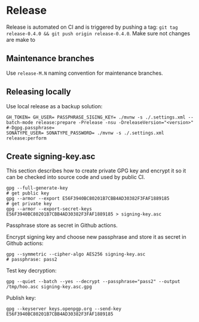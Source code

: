 # Release

Release is automated on CI and is triggered by pushing a tag: `git tag release-0.4.0 && git push origin release-0.4.0`.
Make sure not changes are make to 

## Maintenance branches

Use `release-M.N` naming convention for maintenance branches.

## Releasing locally

Use local release as a backup solution:

```
GH_TOKEN= GH_USER= PASSPHRASE_SIGING_KEY= ./mvnw -s ./.settings.xml --batch-mode release:prepare -Prelease -nsu -DreleaseVersion="<version>" #-Dgpg.passphrase=
SONATYPE_USER= SONATYPE_PASSWORD= ./mvnw -s ./.settings.xml release:perform
```

## Create signing-key.asc

This section describes how to create private GPG key and encrypt it so it can be
checked into source code and used by public CI.

```
gpg --full-generate-key
# get public key
gpg --armor --export E56F3940BC80201B7CBB4AD30382F3FAF1889185 
# get private key
gpg --armor --export-secret-keys E56F3940BC80201B7CBB4AD30382F3FAF1889185 > signing-key.asc
```
Passphrase store as secret in Github actions.

Encrypt signing key and choose new passphrase and store it as secret in Github actions:
```
gpg --symmetric --cipher-algo AES256 signing-key.asc
# passphrase: pass2
```

Test key decryption:
```
gpg --quiet --batch --yes --decrypt --passphrase="pass2" --output /tmp/hoo.asc signing-key.asc.gpg
```

Publish key:
```
gpg --keyserver keys.openpgp.org --send-key E56F3940BC80201B7CBB4AD30382F3FAF1889185
```
